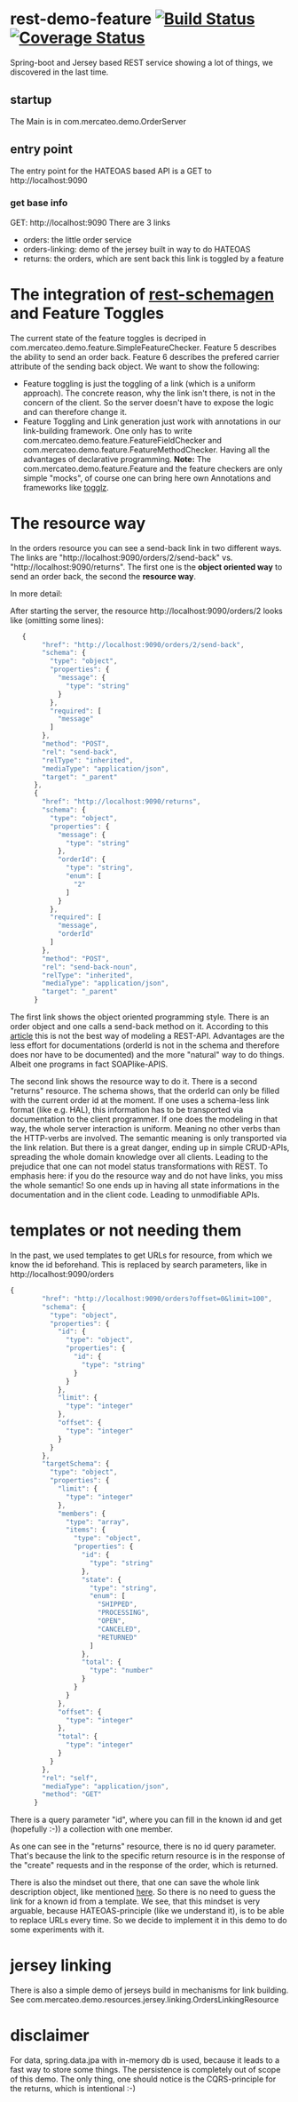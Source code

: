 # rest-demo-feature [![Build Status](https://travis-ci.org/Mercateo/rest-demo-feature.svg?branch=master)](https://travis-ci.org/Mercateo/rest-demo-feature) [![Coverage Status](https://coveralls.io/repos/github/Mercateo/rest-demo-feature/badge.svg?branch=master)](https://coveralls.io/github/Mercateo/rest-demo-feature?branch=master)
Spring-boot and Jersey based REST service showing a lot of things, we discovered in the last time. 
## startup
The Main is in com.mercateo.demo.OrderServer
## entry point
The entry point for the HATEOAS based API is a GET to http://localhost:9090  
### get base info
GET: http://localhost:9090
There are 3 links
* orders: the little order service
* orders-linking: demo of the jersey built in way to do HATEOAS
* returns: the orders, which are sent back this link is toggled by a feature
    

# The integration of [rest-schemagen](http://github.com/Mercateo/rest-schemagen) and Feature Toggles
The current state of the feature toggles is decriped in com.mercateo.demo.feature.SimpleFeatureChecker. 
Feature 5 describes the ability to send an order back. Feature 6 describes the prefered carrier attribute of the sending back object. We want to show the following:
* Feature toggling is just the toggling of a link (which is a uniform approach). The concrete reason, why the link isn't there, is not in the concern of the client. So the server doesn't have to expose the logic and can therefore change it.
* Feature Toggling and Link generation just work with annotations in our link-building framework. One only has to write com.mercateo.demo.feature.FeatureFieldChecker and com.mercateo.demo.feature.FeatureMethodChecker. Having all the advantages of declarative programming.
**Note:** The com.mercateo.demo.feature.Feature and the feature checkers are only simple "mocks", of course one can bring here own Annotations and frameworks like [togglz](https://www.togglz.org/). 

# The resource way
In the orders resource you can see a send-back link in two different ways.
The links are "http://localhost:9090/orders/2/send-back" vs. "http://localhost:9090/returns". The first one is the **object oriented way** to send an order back, the second the **resource way**.

In more detail:

After starting the server, the resource http://localhost:9090/orders/2 looks like (omitting some lines):
```javascript
   {
        "href": "http://localhost:9090/orders/2/send-back",
        "schema": {
          "type": "object",
          "properties": {
            "message": {
              "type": "string"
            }
          },
          "required": [
            "message"
          ]
        },
        "method": "POST",
        "rel": "send-back",
        "relType": "inherited",
        "mediaType": "application/json",
        "target": "_parent"
      },
      {
        "href": "http://localhost:9090/returns",
        "schema": {
          "type": "object",
          "properties": {
            "message": {
              "type": "string"
            },
            "orderId": {
              "type": "string",
              "enum": [
                "2"
              ]
            }
          },
          "required": [
            "message",
            "orderId"
          ]
        },
        "method": "POST",
        "rel": "send-back-noun",
        "relType": "inherited",
        "mediaType": "application/json",
        "target": "_parent"
      }
```

The first link shows the object oriented programming style. There is an order object and one calls a send-back method on it. According to this [article](https://www.thoughtworks.com/de/insights/blog/rest-api-design-resource-modeling) this is not the best way of modeling a REST-API. Advantages are the less effort for documentations (orderId is not in the schema and therefore does nor have to be documented) and the more "natural" way to do things. Albeit one programs in fact SOAPlike-APIS.

The second link shows the resource way to do it. There is a second "returns" resource. The schema shows, that the orderId can only be filled with the current order id at the moment. If one uses a schema-less link format (like e.g. HAL), this information has to be transported via documentation to the client programmer. 
If one does the modeling in that way, the whole server interaction is uniform. Meaning no other verbs than the HTTP-verbs are involved. 
The semantic meaning is only transported via the link relation. But there is a great danger, ending up in simple CRUD-APIs, spreading the whole domain knowledge over all clients. Leading to the prejudice that one can not model status transformations with REST.
To emphasis here: if you do the resource way and do not have links, you miss the whole semantic! So one ends up in having all state informations in the documentation and in the client code. Leading to unmodifiable APIs. 

# templates or not needing them
In the past, we used templates to get URLs for resource, from which we know the id beforehand. This is replaced by search parameters, like in http://localhost:9090/orders
```javascript
{
        "href": "http://localhost:9090/orders?offset=0&limit=100",
        "schema": {
          "type": "object",
          "properties": {
            "id": {
              "type": "object",
              "properties": {
                "id": {
                  "type": "string"
                }
              }
            },
            "limit": {
              "type": "integer"
            },
            "offset": {
              "type": "integer"
            }
          }
        },
        "targetSchema": {
          "type": "object",
          "properties": {
            "limit": {
              "type": "integer"
            },
            "members": {
              "type": "array",
              "items": {
                "type": "object",
                "properties": {
                  "id": {
                    "type": "string"
                  },
                  "state": {
                    "type": "string",
                    "enum": [
                      "SHIPPED",
                      "PROCESSING",
                      "OPEN",
                      "CANCELED",
                      "RETURNED"
                    ]
                  },
                  "total": {
                    "type": "number"
                  }
                }
              }
            },
            "offset": {
              "type": "integer"
            },
            "total": {
              "type": "integer"
            }
          }
        },
        "rel": "self",
        "mediaType": "application/json",
        "method": "GET"
      }
``` 
There is a query parameter "id", where you can fill in the known id and get (hopefully :-)) a collection with one member.

As one can see in the "returns" resource, there is no id query parameter. That's because the link to the specific return resource is in the response of the "create" requests and in the response of the order, which is returned. 

There is also the mindset out there, that one can save the whole link description object, like mentioned [here](http://blog.ploeh.dk/2016/12/07/domain-modelling-with-rest/). So there is no need to guess the link for a known id from a template. We see, that this mindset is very arguable, because HATEOAS-principle (like we understand it), is to be able to replace URLs every time. So we decide to implement it in this demo to do some experiments with it. 

# jersey linking
There is also a simple demo of jerseys build in mechanisms for link building. See com.mercateo.demo.resources.jersey.linking.OrdersLinkingResource

# disclaimer
For data, spring.data.jpa with in-memory db is used, because it leads to a fast way to store some things. The persistence is completely out of scope of this demo. The only thing, one should notice is the CQRS-principle for the returns, which is intentional :-)


